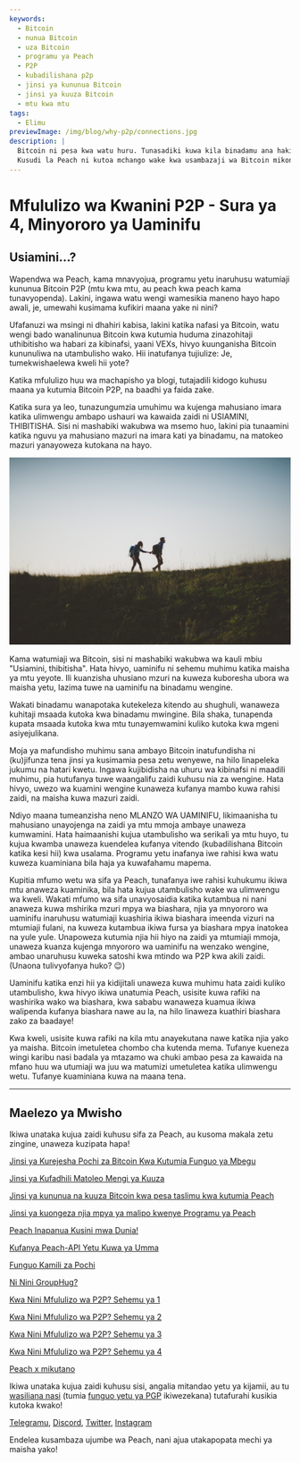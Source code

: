 ```yaml
---
keywords:
  - Bitcoin
  - nunua Bitcoin
  - uza Bitcoin
  - programu ya Peach
  - P2P
  - kubadilishana p2p
  - jinsi ya kununua Bitcoin
  - jinsi ya kuuza Bitcoin
  - mtu kwa mtu
tags:
  - Elimu
previewImage: /img/blog/why-p2p/connections.jpg
description: |
  Bitcoin ni pesa kwa watu huru. Tunasadiki kuwa kila binadamu ana haki ya kuchagua pesa anayotumia kuhifadhi utajiri wake, matokeo ya kazi yake, wakati na nishati yake.
  Kusudi la Peach ni kutoa mchango wake kwa usambazaji wa Bitcoin mikononi mwa watu.
---
```


# Mfululizo wa Kwanini P2P - Sura ya 4, Minyororo ya Uaminifu

## Usiamini...?

Wapendwa wa Peach, kama mnavyojua, programu yetu inaruhusu watumiaji kununua Bitcoin P2P (mtu kwa mtu, au peach kwa peach kama tunavyopenda). Lakini, ingawa watu wengi wamesikia maneno hayo hapo awali, je, umewahi kusimama kufikiri maana yake ni nini?

Ufafanuzi wa msingi ni dhahiri kabisa, lakini katika nafasi ya Bitcoin, watu wengi bado wanalinunua Bitcoin kwa kutumia huduma zinazohitaji uthibitisho wa habari za kibinafsi, yaani VEXs, hivyo kuunganisha Bitcoin kununuliwa na utambulisho wako. Hii inatufanya tujiulize: Je, tumekwishaelewa kweli hii yote?

Katika mfululizo huu wa machapisho ya blogi, tutajadili kidogo kuhusu maana ya kutumia Bitcoin P2P, na baadhi ya faida zake.

Katika sura ya leo, tunazungumzia umuhimu wa kujenga mahusiano imara katika ulimwengu ambapo ushauri wa kawaida zaidi ni USIAMINI, THIBITISHA. Sisi ni mashabiki wakubwa wa msemo huo, lakini pia tunaamini katika nguvu ya mahusiano mazuri na imara kati ya binadamu, na matokeo mazuri yanayoweza kutokana na hayo.

![peach bitcoin inajenga uaminifu kati ya watu](/img/blog/why-p2p/trust.jpg)

Kama watumiaji wa Bitcoin, sisi ni mashabiki wakubwa wa kauli mbiu "Usiamini, thibitisha". Hata hivyo, uaminifu ni sehemu muhimu katika maisha ya mtu yeyote. Ili kuanzisha uhusiano mzuri na kuweza kuboresha ubora wa maisha yetu, lazima tuwe na uaminifu na binadamu wengine.

Wakati binadamu wanapotaka kutekeleza kitendo au shughuli, wanaweza kuhitaji msaada kutoka kwa binadamu mwingine. Bila shaka, tunapenda kupata msaada kutoka kwa mtu tunayemwamini kuliko kutoka kwa mgeni asiyejulikana.

Moja ya mafundisho muhimu sana ambayo Bitcoin inatufundisha ni (ku)jifunza tena jinsi ya kusimamia pesa zetu wenyewe, na hilo linapeleka jukumu na hatari kwetu. Ingawa kujibidisha na uhuru wa kibinafsi ni maadili muhimu, pia hutufanya tuwe waangalifu zaidi kuhusu nia za wengine. Hata hivyo, uwezo wa kuamini wengine kunaweza kufanya mambo kuwa rahisi zaidi, na maisha kuwa mazuri zaidi.

Ndiyo maana tumeanzisha neno MLANZO WA UAMINIFU, likimaanisha tu mahusiano unayojenga na zaidi ya mtu mmoja ambaye unaweza kumwamini. Hata haimaanishi kujua utambulisho wa serikali ya mtu huyo, tu kujua kwamba unaweza kuendelea kufanya vitendo (kubadilishana Bitcoin katika kesi hii) kwa usalama. Programu yetu inafanya iwe rahisi kwa watu kuweza kuaminiana bila haja ya kuwafahamu mapema.

Kupitia mfumo wetu wa sifa ya Peach, tunafanya iwe rahisi kuhukumu ikiwa mtu anaweza kuaminika, bila hata kujua utambulisho wake wa ulimwengu wa kweli. Wakati mfumo wa sifa unavyosaidia katika kutambua ni nani anaweza kuwa mshirika mzuri mpya wa biashara, njia ya mnyororo wa uaminifu inaruhusu watumiaji kuashiria ikiwa biashara imeenda vizuri na mtumiaji fulani, na kuweza kutambua ikiwa fursa ya biashara mpya inatokea na yule yule. Unapoweza kutumia njia hii hiyo na zaidi ya mtumiaji mmoja, unaweza kuanza kujenga mnyororo wa uaminifu na wenzako wengine, ambao unaruhusu kuweka satoshi kwa mtindo wa P2P kwa akili zaidi. (Unaona tulivyofanya huko? :wink:)

Uaminifu katika enzi hii ya kidijitali unaweza kuwa muhimu hata zaidi kuliko utambulisho, kwa hivyo ikiwa unatumia Peach, usisite kuwa rafiki na washirika wako wa biashara, kwa sababu wanaweza kuamua ikiwa walipenda kufanya biashara nawe au la, na hilo linaweza kuathiri biashara zako za baadaye!

Kwa kweli, usisite kuwa rafiki na kila mtu anayekutana nawe katika njia yako ya maisha. Bitcoin imetuletea chombo cha kutenda mema. Tufanye kueneza wingi karibu nasi badala ya mtazamo wa chuki ambao pesa za kawaida na mfano huu wa utumiaji wa juu wa matumizi umetuletea katika ulimwengu wetu. Tufanye kuaminiana kuwa na maana tena.

---

## Maelezo ya Mwisho

Ikiwa unataka kujua zaidi kuhusu sifa za Peach, au kusoma makala zetu zingine, unaweza kuzipata hapa!

[Jinsi ya Kurejesha Pochi za Bitcoin Kwa Kutumia Funguo ya Mbegu](https://peachbitcoin.com/sw/blog/how-to-restore-peach-wallet/)

[Jinsi ya Kufadhili Matoleo Mengi ya Kuuza](https://peachbitcoin.com/sw/blog/funding-multiple-sell-offers/)

[Jinsi ya kununua na kuuza Bitcoin kwa pesa taslimu kwa kutumia Peach](https://peachbitcoin.com/sw/blog/how-to-buy-and-sell-bitcoin-with-cash-using-peach/)

[Jinsi ya kuongeza njia mpya ya malipo kwenye Programu ya Peach](https://peachbitcoin.com/sw/blog/how-to-add-a-payment-method/)

[Peach Inapanua Kusini mwa Dunia!](https://peachbitcoin.com/sw/blog/peach-expands-to-the-global-south/)

[Kufanya Peach-API Yetu Kuwa ya Umma](https://peachbitcoin.com/sw/blog/making-our-peach-api-public/)

[Funguo Kamili za Pochi](https://peachbitcoin.com/sw/blog/full-wallet-functionality/)

[Ni Nini GroupHug?](https://peachbitcoin.com/sw/blog/group-hug/)

[Kwa Nini Mfululizo wa P2P? Sehemu ya 1](https://peachbitcoin.com/sw/blog/why-p2p-chapter-1/)

[Kwa Nini Mfululizo wa P2P? Sehemu ya 2](https://peachbitcoin.com/sw/blog/why-p2p-chapter-2/)

[Kwa Nini Mfululizo wa P2P? Sehemu ya 3](https://peachbitcoin.com/sw/blog/why-p2p-chapter-3-circular-economies/)

[Kwa Nini Mfululizo wa P2P? Sehemu ya 4](https://peachbitcoin.com/sw/blog/why-p2p-chapter-4-chains-of-trust/)

[Peach x mikutano](https://peachbitcoin.com/sw/blog/peach-for-meetups/)

Ikiwa unataka kujua zaidi kuhusu sisi, angalia mitandao yetu ya kijamii, au tu [wasiliana nasi](mailto:hello@peachbitcoin.com) (tumia [funguo yetu ya PGP](https://keys.openpgp.org/vks/v1/by-fingerprint/48339A19645E2E53488E0E5479E1B270FACD1BD2) ikiwezekana) tutafurahi kusikia kutoka kwako!

[Telegramu](https://t.me/peachtopeach), [Discord](https://discord.gg/ypeHz3SW54), [Twitter](https://twitter.com/peachbitcoin), [Instagram](https://instagram.com/peachbitcoin)

Endelea kusambaza ujumbe wa Peach, nani ajua utakapopata mechi ya maisha yako!
